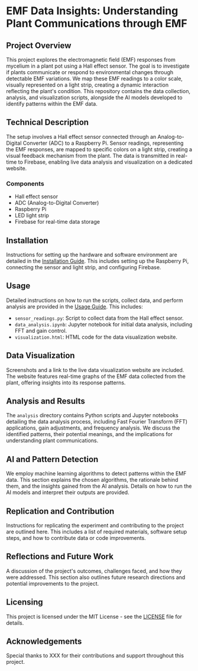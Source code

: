 # EMF Data Insights: Understanding Plant Communications through EMF

## Project Overview

This project explores the electromagnetic field (EMF) responses from mycelium in a plant pot using a Hall effect sensor. The goal is to investigate if plants communicate or respond to environmental changes through detectable EMF variations. We map these EMF readings to a color scale, visually represented on a light strip, creating a dynamic interaction reflecting the plant's condition. This repository contains the data collection, analysis, and visualization scripts, alongside the AI models developed to identify patterns within the EMF data.

## Technical Description

The setup involves a Hall effect sensor connected through an Analog-to-Digital Converter (ADC) to a Raspberry Pi. Sensor readings, representing the EMF responses, are mapped to specific colors on a light strip, creating a visual feedback mechanism from the plant. The data is transmitted in real-time to Firebase, enabling live data analysis and visualization on a dedicated website.

### Components

- Hall effect sensor
- ADC (Analog-to-Digital Converter)
- Raspberry Pi
- LED light strip
- Firebase for real-time data storage

## Installation

Instructions for setting up the hardware and software environment are detailed in the [Installation Guide](/EMFDataInsights/data_collection/EMFDataInsights_Setup_Guide.ipynb). This includes setting up the Raspberry Pi, connecting the sensor and light strip, and configuring Firebase.

## Usage

Detailed instructions on how to run the scripts, collect data, and perform analysis are provided in the [Usage Guide](/EMFDataInsights/data_collection/readme.md). This includes:

- `sensor_readings.py`: Script to collect data from the Hall effect sensor.
- `data_analysis.ipynb`: Jupyter notebook for initial data analysis, including FFT and gain control.
- `visualization.html`: HTML code for the data visualization website.

## Data Visualization

Screenshots and a link to the live data visualization website are included. The website features real-time graphs of the EMF data collected from the plant, offering insights into its response patterns.

## Analysis and Results

The `analysis` directory contains Python scripts and Jupyter notebooks detailing the data analysis process, including Fast Fourier Transform (FFT) applications, gain adjustments, and frequency analysis. We discuss the identified patterns, their potential meanings, and the implications for understanding plant communications.

## AI and Pattern Detection

We employ machine learning algorithms to detect patterns within the EMF data. This section explains the chosen algorithms, the rationale behind them, and the insights gained from the AI analysis. Details on how to run the AI models and interpret their outputs are provided.

## Replication and Contribution

Instructions for replicating the experiment and contributing to the project are outlined here. This includes a list of required materials, software setup steps, and how to contribute data or code improvements.

## Reflections and Future Work

A discussion of the project's outcomes, challenges faced, and how they were addressed. This section also outlines future research directions and potential improvements to the project.

## Licensing

This project is licensed under the MIT License - see the [LICENSE](LICENSE) file for details.

## Acknowledgements

Special thanks to XXX for their contributions and support throughout this project.



